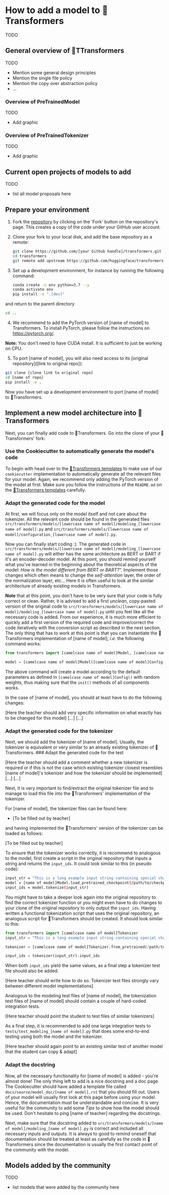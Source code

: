 # How to add a model to 🤗Transformers
	
TODO

## General overview of 🤗TTransformers

TODO

- Mention some general design principles
- Mention the single file policy
- Mention the copy over abstraction policy
- ...

### Overview of PreTrainedModel

TODO

- Add graphic

### Overview of PreTrainedTokenizer

TODO

- Add graphic

## Current open projects of models to add

TODO

- list all model proposals here


## Prepare your environment

1. Fork the [repository](https://github.com/huggingface/transformers) by clicking on the 'Fork' button on the repository's page.
This creates a copy of the code under your GitHub user account.

2. Clone your fork to your local disk, and add the base repository as a remote:

	```bash
	git clone https://github.com/[your Github handle]/transformers.git
	cd transformers
	git remote add upstream https://github.com/huggingface/transformers.git
	```
 
3. Set up a development environment, for instance by running the following command:

	```bash
	conda create -n env python=3.7 --y
	conda activate env
	pip install -e ".[dev]"
	```
  
  and return to the parent directory
  
  ```bash
  cd ..
  ```

4. We recommend to add the PyTorch version of [name of model] to Transformers. To install PyTorch,
  please follow the instructions on https://pytorch.org/. 
  
  **Note:** You don't need to have CUDA install. It is sufficient to just be working on CPU.

5. To port [name of model], you will also need access to its [original repository]([link to original repo]):
  
  ```bash
  git clone [clone link to original repo]
  cd [name of repo]
  pip install -e .
  ```

Now you have set up a development environment to port [name of model] to 🤗Transformers.
  
## Implement a new model architecture into 🤗Transformers
	
Next, you can finally add code to 🤗Transformers. Go into the clone 
of your 🤗Transformers' fork:

### Use the Cookiecutter to automatically generate the model's code

To begin with head over to the [🤗Transformers templates](https://github.com/huggingface/transformers/tree/master/templates/adding_a_new_model) to make
use of our `cookiecutter` implementation to automatically generate all the relevant files for your model. Again, we recommend only adding the PyTorch version of the model at first.
Make sure you follow the instructions of the `README.md` on the [🤗Transformers templates](https://github.com/huggingface/transformers/tree/master/templates/adding_a_new_model) carefully.

### Adapt the generated code for the model
	
At first, we will focus only on the model itself and not care about the tokenizer. All the relevant code should be found in 
the generated files `src/transformers/models/[lowercase name of model]/modeling_[lowercase name of model].py`
and `src/transformers/models/[lowercase name of model]/configuration_[lowercase name of model].py`.

Now you can finally start coding :). The generated code in `src/transformers/models/[lowercase name of model]/modeling_[lowercase name of model].py` will
either has the same architecture as BERT or BART if it's an encoder-decoder model.
At this point, you should remind yourself what you've learned in the beginning about the theoretical aspects of the model: *How is the model different from BERT or BART?*". Implement those changes which often means to change the *self-attention* layer, the order of the normalization layer, etc...
Here it is often useful to look at the similar architecture of already existing models in Transformers.

**Note** that at this point, you don't have to be very sure that your code is fully correct or clean.
Rather, it is advised to add a first *unclean*, copy-pasted version of the original code to 
`src/transformers/models/[lowercase name of model]/modeling_[lowercase name of model].py` until you feel like all the 
necessary code is added. From our experience, it is much more efficient to quickly add a first version of the required code
and improve/correct the code iteratively with the conversion script as described in the next section. The only thing that has to work at this 
point is that you can instantiate the 🤗Transformers implementation of [name of model], *i.e.* the following command works:
	
```python 
from transformers import [camelcase name of model]Model, [camelcase name of model]Config

model = [camelcase name of model]Model([camelcase name of model]Config())
```

The above command will create a model according to the default parameters as defined in `[camelcase name of model]Config()`
with random weights, thus making sure that the `init()` methods of all components works.

In the case of [name of model], you should at least have to do the following changes:
	
[Here the teacher should add very specific information on what exactly has to be changed for this model]
[...]
[...]

### Adapt the generated code for the tokenizer

Next, we should add the tokenizer of [name of model]. Usually, the tokenizer is equivalent or very similar to an already existing tokenizer of 
🤗Transformers.                                                                                                                                                                                                                                     ### Adapt the generated code for the test

[Here the teacher should add a comment whether a new tokenizer is required or if this is not the case which existing tokenizer closest resembles 
 [name of model]'s tokenizer and how the tokenizer should be implemented]
 [...]
 [...]
 
 Next, it is very important to find/extract the original tokenizer file and to manage to load this file into the 🤗Transformers' implementation 
 of the tokenizer.

For [name of model], the tokenizer files can be found here:
- [To be filled out by teacher]

and having implemented the  🤗Transformers' version of the tokenizer can be loaded as follows:

[To be filled out by teacher]
 
 To ensure that the tokenizer works correctly, it is recommend to analogous to the model, first create a script in the original repository that 
 inputs a string and returns the `input_ids`. It could look similar to this (in pseudo code):
 
 ```bash
 input_str = "This is a long example input string containing special characters .$?-, numbers 2872 234 12 and words."
 model = [name of model]Model.load_pretrained_checkpoint(/path/to/checkpoint/)
 input_ids = model.tokenize(input_str)
 ```
 
 You might have to take a deeper look again into the original repository to find the correct tokenizer function or you might even have to do 
 changes to your clone of the original repository to only output the `input_ids`. Having written a functional tokenization script that uses the original repository, an analogous script for 🤗Transformers should be created. It should look similar to this:
 
 ```python
 from transformers import [camelcase name of model]Tokenizer
 input_str = "This is a long example input string containing special characters .$?-, numbers 2872 234 12 and words."
 
 tokenizer = [camelcase name of model]Tokenizer.from_pretrained(/path/to/tokenizer/folder/)
 
 input_ids = tokenizer(input_str).input_ids
 ```
 
 When both `input_ids` yield the same values, as a final step a tokenizer test file should also be added. 
 
 [Here teacher should write how to do so. Tokenizer test files strongly vary between different model implementations]
 
 Analogous to the modeling test files of [name of model], the tokenization test files of [name of model] should 
 contain a couple of hard-coded integration tests.
 
 [Here teacher should point the student to test files of similar tokenizers]
 
 As a final step, it is recommended to add one large integration tests to `tests/test_modeling_[name of model].py` that does some end-to-end
 testing using both the model and the tokenizer.
 
 [Here teacher should again point to an existing similar test of another model that the student can copy & adapt]


### Adapt the docstring

Now, all the necessary functionality for [name of model] is added - you're almost done! The only thing left to add is a nice docstring and a doc page. The Cookiecutter should have added a template file called `docs/source/model_doc/[name of model].rst`
that you should fill out. Users of your model will usually first look at this page before using your model. Hence, the documentation must be understandable and concise. It is very useful for the community to add some *Tips* to show how the model should be used.
Don't hesitate to ping [name of teacher] regarding the docstrings.

Next, make sure that the docstring added to `src/transformers/models/[name of model]/modeling_[name of model].py` is correct and included all necessary
inputs and outputs. It is always to good to remind oneself that documentation should be treated at least as carefully as the code in 🤗Transformers since the documentation is usually the first contact point of the community with the model.

## Models added by the community

TODO 

- list models that were added by the community here
